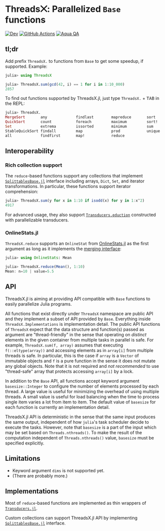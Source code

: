 # Threads⨉: Parallelized `Base` functions

[![Dev](https://img.shields.io/badge/docs-dev-blue.svg)](https://tkf.github.io/ThreadsX.jl/dev)
[![GitHub Actions](https://github.com/tkf/ThreadsX.jl/workflows/Run%20tests/badge.svg)](https://github.com/tkf/ThreadsX.jl/actions?query=workflow%3A%22Run+tests%22)
[![Aqua QA](https://img.shields.io/badge/Aqua.jl-%F0%9F%8C%A2-aqua.svg)](https://github.com/tkf/Aqua.jl)

## tl;dr

Add prefix `ThreadsX.` to functions from `Base` to get some speedup,
if supported.  Example:

```julia
julia> using ThreadsX

julia> ThreadsX.sum(gcd(42, i) == 1 for i in 1:10_000)
2857
```

To find out functions supported by ThreadsX.jl, just type
`ThreadsX.` + <kbd>TAB</kbd> in the REPL:

``````julia
julia> ThreadsX.
MergeSort       any             findlast        mapreduce       sort
QuickSort       count           foreach         maximum         sort!
Set             extrema         issorted        minimum         sum
StableQuickSort findall         map             prod            unique
all             findfirst       map!            reduce
``````

## Interoperability

### Rich collection support

The `reduce`-based functions support any collections that implement
[`SplittablesBase.jl`](https://github.com/tkf/SplittablesBase.jl)
interface including arrays, `Dict`, `Set`, and iterator
transformations.  In particular, these functions support iterator
comprehension:

```julia
julia> ThreadsX.sum(y for x in 1:10 if isodd(x) for y in 1:x^2)
4917
```

For advanced usage, they also support
[`Transducers.eduction`](https://juliafolds.github.io/Transducers.jl/dev/manual/#Transducers.eduction)
constructed with parallelizable transducers.

### OnlineStats.jl

`ThreadsX.reduce` supports an `OnlineStat` from
[OnlineStats.jl](https://github.com/joshday/OnlineStats.jl) as the
first argument as long as it implements the
[merging interface](https://github.com/joshday/OnlineStatsBase.jl#interface):

```julia
julia> using OnlineStats: Mean

julia> ThreadsX.reduce(Mean(), 1:10)
Mean: n=10 | value=5.5
```

## API

ThreadsX.jl is aiming at providing API compatible with `Base`
functions to easily parallelize Julia programs.

All functions that exist directly under `ThreadsX` namespace are
public API and they implement a subset of API provided by `Base`.
Everything inside `ThreadsX.Implementations` is implementation detail.
The public API functions of `ThreadsX` expect that the data structure
and function(s) passed as argument are "thread-friendly" in the sense
that operating on _distinct_ elements in the given container from
multiple tasks in parallel is safe. For example, `ThreadsX.sum(f,
array)` assumes that executing `f(::eltype(array))` and accessing
elements as in `array[i]` from multiple threads is safe.  In
particular, this is the case if `array` is a `Vector` of immutable
objects and `f` is a pure function in the sense it does not mutate any
global objects.  Note that it is not required and _not recommended_ to
use "thread-safe" array that protects accessing `array[i]` by a lock.

In addition to the `Base` API, all functions accept keyword argument
`basesize::Integer` to configure the number of elements processed by
each thread.  A large value is useful for minimizing the overhead of
using multiple threads.  A small value is useful for load balancing
when the time to process single item varies a lot from item to item.
The default value of `basesize` for each function is currently an
implementation detail.

ThreadsX.jl API is deterministic in the sense that the same input
produces the same output, independent of how `julia`'s task scheduler
decide to execute the tasks.  However, note that `basesize` is a part
of the input which may be set based on `Threads.nthreads()`.  To make
the result of the computation independent of `Threads.nthreads()`
value, `basesize` must be specified explicitly.

## Limitations

* Keyword argument `dims` is not supported yet.
* (There are probably more.)

## Implementations

Most of `reduce`-based functions are implemented as thin wrappers of
[`Transducers.jl`](https://github.com/tkf/Transducers.jl).

Custom collections can support ThreadsX.jl API by implementing
[`SplittablesBase.jl`](https://github.com/tkf/SplittablesBase.jl)
interface.
